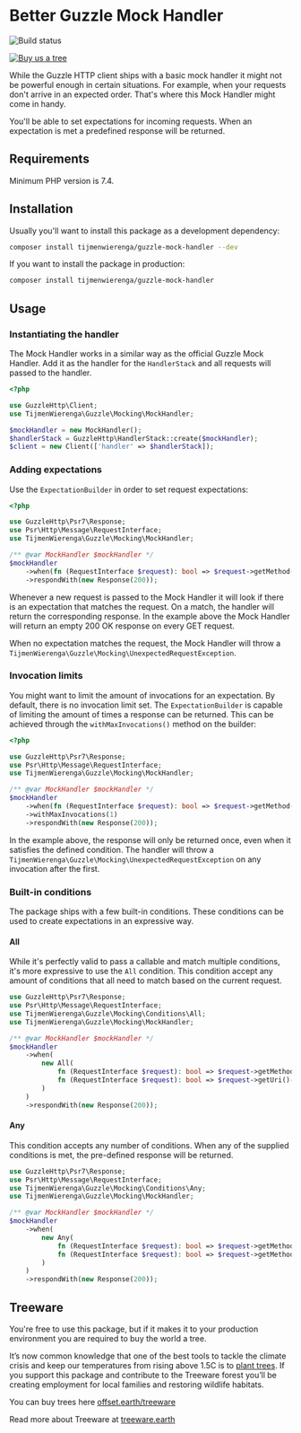 # Better Guzzle Mock Handler
![Build status](https://github.com/tijmenwierenga/guzzle-mock-handler/workflows/PHP%20Composer/badge.svg)

[![Buy us a tree](https://img.shields.io/badge/Treeware-%F0%9F%8C%B3-lightgreen?style=for-the-badge)](https://offset.earth/treeware?gift-trees)

While the Guzzle HTTP client ships with a basic mock handler it might not be powerful enough in certain situations.
For example, when your requests don't arrive in an expected order. That's where this Mock Handler might come in handy.

You'll be able to set expectations for incoming requests. When an expectation is met a predefined response will be
returned.

## Requirements
Minimum PHP version is 7.4.

## Installation
Usually you'll want to install this package as a development dependency:

```bash
composer install tijmenwierenga/guzzle-mock-handler --dev
```

If you want to install the package in production:

```bash
composer install tijmenwierenga/guzzle-mock-handler
```

## Usage

### Instantiating the handler
The Mock Handler works in a similar way as the official Guzzle Mock Handler.
Add it as the handler for the `HandlerStack` and all requests will passed to the handler.

```php
<?php

use GuzzleHttp\Client;
use TijmenWierenga\Guzzle\Mocking\MockHandler;

$mockHandler = new MockHandler();
$handlerStack = GuzzleHttp\HandlerStack::create($mockHandler);
$client = new Client(['handler' => $handlerStack]);
```

### Adding expectations
Use the `ExpectationBuilder` in order to set request expectations:

```php
<?php

use GuzzleHttp\Psr7\Response;
use Psr\Http\Message\RequestInterface;
use TijmenWierenga\Guzzle\Mocking\MockHandler;

/** @var MockHandler $mockHandler */
$mockHandler
    ->when(fn (RequestInterface $request): bool => $request->getMethod() === 'GET')
    ->respondWith(new Response(200));
```

Whenever a new request is passed to the Mock Handler it will look if there is an expectation that matches the request.
On a match, the handler will return the corresponding response.
In the example above the Mock Handler will return an empty 200 OK response on every GET request.

When no expectation matches the request, the Mock Handler will throw a `TijmenWierenga\Guzzle\Mocking\UnexpectedRequestException`.

### Invocation limits
You might want to limit the amount of invocations for an expectation.
By default, there is no invocation limit set.
The `ExpectationBuilder` is capable of limiting the amount of times a response can be returned.
This can be achieved through the `withMaxInvocations()` method on the builder:

```php
<?php

use GuzzleHttp\Psr7\Response;
use Psr\Http\Message\RequestInterface;
use TijmenWierenga\Guzzle\Mocking\MockHandler;

/** @var MockHandler $mockHandler */
$mockHandler
    ->when(fn (RequestInterface $request): bool => $request->getMethod() === 'GET')
    ->withMaxInvocations(1)
    ->respondWith(new Response(200));
```

In the example above, the response will only be returned once, even when it satisfies the defined condition.
The handler will throw a `TijmenWierenga\Guzzle\Mocking\UnexpectedRequestException` on any invocation after the first.

### Built-in conditions
The package ships with a few built-in conditions. These conditions can be used to create expectations in an expressive way.

#### All
While it's perfectly valid to pass a callable and match multiple conditions, it's more expressive to use the `All` condition.
This condition accept any amount of conditions that all need to match based on the current request.

```php
use GuzzleHttp\Psr7\Response;
use Psr\Http\Message\RequestInterface;
use TijmenWierenga\Guzzle\Mocking\Conditions\All;
use TijmenWierenga\Guzzle\Mocking\MockHandler;

/** @var MockHandler $mockHandler */
$mockHandler
    ->when(
        new All(
            fn (RequestInterface $request): bool => $request->getMethod() === 'GET',
            fn (RequestInterface $request): bool => $request->getUri()->getHost() === 'google.com'
        )
    )
    ->respondWith(new Response(200));
```

#### Any
This condition accepts any number of conditions. When any of the supplied conditions is met, the pre-defined response will be returned.

```php
use GuzzleHttp\Psr7\Response;
use Psr\Http\Message\RequestInterface;
use TijmenWierenga\Guzzle\Mocking\Conditions\Any;
use TijmenWierenga\Guzzle\Mocking\MockHandler;

/** @var MockHandler $mockHandler */
$mockHandler
    ->when(
        new Any(
            fn (RequestInterface $request): bool => $request->getMethod() === 'GET',
            fn (RequestInterface $request): bool => $request->getMethod() === 'POST',
        )
    )
    ->respondWith(new Response(200));
```

## Treeware

You're free to use this package, but if it makes it to your production environment you are required to buy the world a tree.

It’s now common knowledge that one of the best tools to tackle the climate crisis and keep our temperatures from rising above 1.5C is to <a href="https://www.bbc.co.uk/news/science-environment-48870920">plant trees</a>. If you support this package and contribute to the Treeware forest you’ll be creating employment for local families and restoring wildlife habitats.

You can buy trees here [offset.earth/treeware](https://offset.earth/treeware?gift-trees)

Read more about Treeware at [treeware.earth](http://treeware.earth)